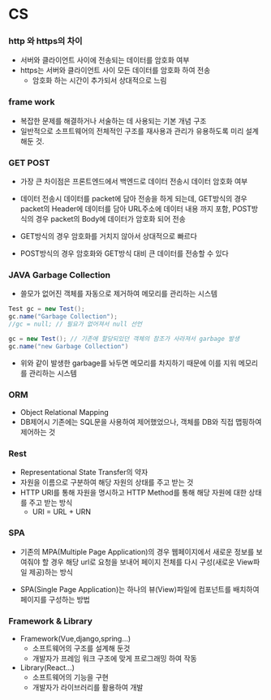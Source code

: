 # CS

### http 와 https의 차이

- 서버와 클라이언트 사이에 전송되는 데이터를 암호화 여부
- https는 서버와 클라이언트 사이 모든 데이터를 암호화 하여 전송
  - 암호화 하는 시간이 추가되서 상대적으로 느림



### frame work

- 복잡한 문제를 해결하거나 서술하는 데 사용되는 기본 개념 구조
- 일반적으로 소프트웨어의 전체적인 구조를 재사용과 관리가 유용하도록 미리 설계해둔 것.



### GET POST

- 가장 큰 차이점은 프론트엔드에서 백엔드로 데이터 전송시 데이터 암호화 여부

- 데이터 전송시 데이터를 packet에 담아 전송을 하게 되는데, GET방식의 경우 packet의 Header에 데이터를 담아 URL주소에 데이터 내용 까지 포함, POST방식의 경우 packet의 Body에 데이터가 암호화 되어 전송

- GET방식의 경우 암호화를 거치지 않아서 상대적으로 빠르다
- POST방식의 경우 암호화와 GET방식 대비 큰 데이터를 전송할 수 있다



### JAVA Garbage Collection

- 쓸모가 없어진 객체를 자동으로 제거하여 메모리를 관리하는 시스템

```java
Test gc = new Test();
gc.name("Garbage Collection");
//gc = null; // 필요가 없어져서 null 선언

gc = new Test(); // 기존에 할당되있던 객체의 참조가 사라져서 garbage 발생
gc.name("new Garbage Collection")
```

- 위와 같이 발생한 garbage를 놔두면 메모리를 차지하기 때문에 이를 지워 메모리를 관리하는 시스템



### ORM

- Object Relational Mapping
- DB제어시 기존에는 SQL문을 사용하여 제어했었으나, 객체를 DB와 직접 맵핑하여 제어하는 것



### Rest

- Representational State Transfer의 약자
- 자원을 이름으로 구분하여 해당 자원의 상태를 주고 받는 것
- HTTP URI를 통해 자원을 명시하고 HTTP Method를 통해 해당 자원에 대한 상태를 주고 받는 방식
  - URI = URL + URN



### SPA

- 기존의 MPA(Multiple Page Application)의 경우 웹페이지에서 새로운 정보를 보여줘야 할 경우 해당 url로 요청을 보내어 페이지 전체를 다시 구성(새로운 View파일 제공)하는 방식

- SPA(Single Page Application)는 하나의 뷰(View)파일에 컴포넌트를 배치하여 페이지를 구성하는 방법



### Framework & Library

- Framework(Vue,django,spring...)
  - 소프트웨어의 구조를 설계해 둔것
  - 개발자가 프레임 워크 구조에 맞게 프로그래밍 하여 작동
- Library(React...)
  - 소프트웨어의 기능을 구현
  - 개발자가 라이브러리를 활용하여 개발
